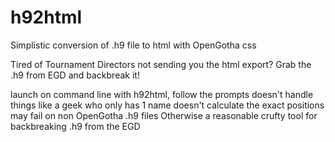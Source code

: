 # h92html
Simplistic conversion of .h9 file to html with OpenGotha css

Tired of Tournament Directors not sending you the html export? Grab the .h9 from EGD and backbreak it!

launch on command line with h92html, follow the prompts
doesn't handle things like a geek who only has 1 name
doesn't calculate the exact positions
may fail on non OpenGotha .h9 files
Otherwise a reasonable crufty tool for backbreaking .h9 from the EGD
